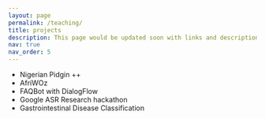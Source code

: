```yaml
---
layout: page
permalink: /teaching/
title: projects
description: This page would be updated soon with links and description on the projects. Most of the projects listed here are also referenced in my CV.
nav: true
nav_order: 5
---
```

<ul>
<li> Nigerian Pidgin ++ </li>
<li> AfriWOz </li>
<li> FAQBot with DialogFlow </li>
<li> Google ASR Research hackathon </li>
<li> Gastrointestinal Disease Classification </li>
</ul>

